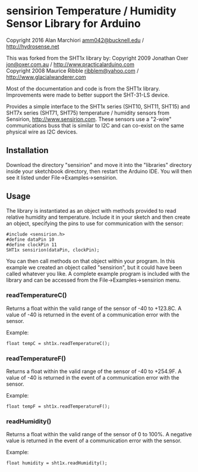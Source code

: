 sensirion Temperature / Humidity Sensor Library for Arduino
=======================================================
Copyright 2016 Alan Marchiori amm042@bucknell.edu / http://hydrosense.net

This was forked from the SHT1x library by:
Copyright 2009 Jonathan Oxer jon@oxer.com.au / http://www.practicalarduino.com  
Copyright 2008 Maurice Ribble ribblem@yahoo.com / http://www.glacialwanderer.com

Most of the documentation and code is from the SHT1x library. Improvements
were made to better support the SHT-31-LS device.

Provides a simple interface to the SHT1x series (SHT10, SHT11, SHT15)
and SHT7x series (SHT71, SHT75) temperature / humidity sensors from
Sensirion, http://www.sensirion.com. These sensors use a "2-wire"
communications buss that is similar to I2C and can co-exist on the same
physical wire as I2C devices.

Installation
------------
Download the directory "sensirion" and move it into the "libraries"
directory inside your sketchbook directory, then restart the Arduino
IDE. You will then see it listed under File->Examples->sensirion.

Usage
-----
The library is instantiated as an object with methods provided to read
relative humidity and temperature. Include it in your sketch and then
create an object, specifying the pins to use for communication with the
sensor:

    #include <sensirion.h>
    #define dataPin 10
    #define clockPin 11
    SHT1x sensirion(dataPin, clockPin);

You can then call methods on that object within your program. In this
example we created an object called "sensirion", but it could have been
called whatever you like. A complete example program is included with
the library and can be accessed from the File->Examples->sensirion menu.

### readTemperatureC() ###

Returns a float within the valid range of the sensor of -40 to +123.8C.
A value of -40 is returned in the event of a communication error with
the sensor.

Example:

    float tempC = sht1x.readTemperatureC();

### readTemperatureF() ###

Returns a float within the valid range of the sensor of -40 to +254.9F.
A value of -40 is returned in the event of a communication error with
the sensor.

Example:

    float tempF = sht1x.readTemperatureF();

### readHumidity() ###

Returns a float within the valid range of the sensor of 0 to 100%.
A negative value is returned in the event of a communication error with
the sensor.

Example:

    float humidity = sht1x.readHumidity();
